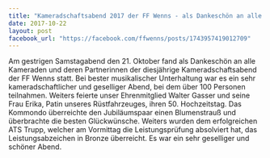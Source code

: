 ```yaml
---
title: "Kameradschaftsabend 2017 der FF Wenns - als Dankeschön an alle Kameraden"
date: 2017-10-22
layout: post
facebook_url: "https://facebook.com/ffwenns/posts/1743957419012709"
---
```


Am gestrigen Samstagabend den 21. Oktober fand als Dankeschön an alle Kameraden und deren Partnerinnen der diesjährige Kameradschaftsabend der FF Wenns statt. Bei bester musikalischer Unterhaltung war es ein sehr kameradschaftlicher und geselliger Abend, bei dem über 100 Personen teilnahmen. Weiters feierte unser Ehrenmitglied Walter Gasser und seine Frau Erika, Patin unseres Rüstfahrzeuges, ihren 50. Hochzeitstag. Das Kommondo überreichte den Jubiläumspaar einen Blumenstrauß und überbrachte die besten Glückwünsche. Weiters wurden dem erfolgreichen ATS Trupp, welcher am Vormittag die Leistungsprüfung absolviert hat, das Leistungsabzeichen in Bronze überreicht. Es war ein sehr geselliger und schöner Abend.